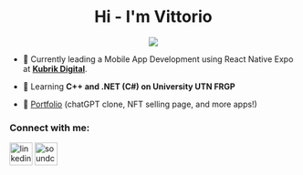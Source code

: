 <h1 align="center">Hi - I'm Vittorio</h1>

<p align="center">
  <img src="https://readme-typing-svg.herokuapp.com/?color=f21b1b&size=30&duration=3000&width=800&lines=Frontend+And+Mobile+developer+from+Argentina">
</p>

- 🔭 Currently leading a Mobile App Development using React Native Expo at [**Kubrik Digital**](https://www.linkedin.com/company/kubrik-digital/mycompany/).

- 🌱 Learning **C++ and .NET (C#) on University UTN FRGP**

- 🤩 [Portfolio](https://vittoriop.dev/)  (chatGPT clone, NFT selling page, and more apps!)

<h3 align="left">Connect with me:</h3>
<p align="left">
<a href="https://www.linkedin.com/in/vittoopugliese" target="_blank" ><img align="center" src="https://cdn-icons-png.flaticon.com/512/145/145807.png" alt="linkedin" height="40" width="40" /></a>
<a href="https://soundcloud.com/vittoopugliese" target="_blank" ><img align="center" src="https://cdn-icons-png.flaticon.com/512/145/145809.png" alt="soundcloud" height="40" width="40" /></a>
</p>

